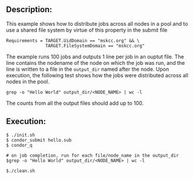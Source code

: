 ## Description:

This example shows how to distribute jobs across all nodes in a pool and to use a shared file system by virtue of this property in the submit file

```
Requirements = TARGET.UidDomain == "mskcc.org" && \
               TARGET.FileSystemDomain == "mskcc.org"
```

The example runs 100 jobs and outputs 1 line per job in an ouptut file. The line contains the nodename of the node on which the job was run, and the line is written to a file in the `output_dir` named after the node. Upon execution, the following test shows how the jobs were distributed across all nodes in the pool. 

```
grep -o "Hello World" output_dir/<NODE_NAME> | wc -l
```

The counts from all the output files should add up to 100. 

## Execution:

```
$ ./init.sh
$ condor_submit hello.sub
$ condor_q

# on job completion, run for each file/node_name in the output_dir
$grep -o "Hello World" output_dir/<NODE_NAME> | wc -l

$./clean.sh
```
